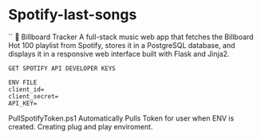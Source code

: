 # Spotify-last-songs
``
🎵 Billboard Tracker
A full-stack music web app that fetches the Billboard Hot 100 playlist from Spotify, stores it in a PostgreSQL database, and displays it in a responsive web interface built with Flask and Jinja2.

```
GET SPOTIFY API DEVELOPER KEYS

ENV FILE
client_id=
client_secret=
API_KEY=

```
PullSpotifyToken.ps1
Automatically Pulls Token for user when ENV is created.
Creating plug and play enviroment. 

